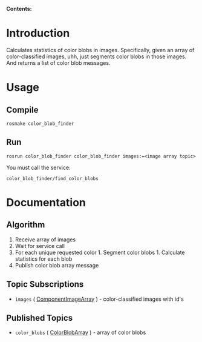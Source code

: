 **Contents:**


# Introduction #

Calculates statistics of color blobs in images. Specifically, given an array of color-classified images, uhh, just segments color blobs in those images. And returns a list of color blob messages.

# Usage #

## Compile ##

```
rosmake color_blob_finder
```

## Run ##

```
rosrun color_blob_finder color_blob_finder images:=<image array topic>
```

You must call the service:

```
color_blob_finder/find_color_blobs
```

# Documentation #
## Algorithm ##
  1. Receive array of images
  1. Wait for service call
  1. For each unique requested color
    1. Segment color blobs
    1. Calculate statistics for each blob
  1. Publish color blob array message


## Topic Subscriptions ##
  * `images` ( [ComponentImageArray](http://code.google.com/p/seabee3-ros-pkg/source/browse/trunk/diamondback/base_libs/msg/ComponentImageArray.msg) ) - color-classified images with id's

## Published Topics ##
  * `color_blobs` ( [ColorBlobArray](http://code.google.com/p/seabee3-ros-pkg/source/browse/trunk/diamondback/color_blob_finder/msg/ColorBlobArray.msg) ) - array of color blobs